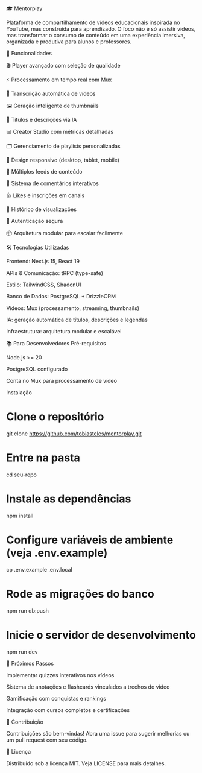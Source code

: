 🎓 Mentorplay

Plataforma de compartilhamento de vídeos educacionais inspirada no YouTube, mas construída para aprendizado.
O foco não é só assistir vídeos, mas transformar o consumo de conteúdo em uma experiência imersiva, organizada e produtiva para alunos e professores.

🚀 Funcionalidades

🎬 Player avançado com seleção de qualidade

⚡ Processamento em tempo real com Mux

📝 Transcrição automática de vídeos

🖼️ Geração inteligente de thumbnails

🤖 Títulos e descrições via IA

📊 Creator Studio com métricas detalhadas

🗂️ Gerenciamento de playlists personalizadas

📱 Design responsivo (desktop, tablet, mobile)

🔄 Múltiplos feeds de conteúdo

💬 Sistema de comentários interativos

👍 Likes e inscrições em canais

🎯 Histórico de visualizações

🔐 Autenticação segura

📦 Arquitetura modular para escalar facilmente

🛠️ Tecnologias Utilizadas

Frontend: Next.js 15, React 19

APIs & Comunicação: tRPC (type-safe)

Estilo: TailwindCSS, ShadcnUI

Banco de Dados: PostgreSQL + DrizzleORM

Vídeos: Mux (processamento, streaming, thumbnails)

IA: geração automática de títulos, descrições e legendas

Infraestrutura: arquitetura modular e escalável

📚 Para Desenvolvedores
Pré-requisitos

Node.js >= 20

PostgreSQL configurado

Conta no Mux
 para processamento de vídeo

Instalação
# Clone o repositório
git clone https://github.com/tobiasteles/mentorplay.git

# Entre na pasta
cd seu-repo

# Instale as dependências
npm install

# Configure variáveis de ambiente (veja .env.example)
cp .env.example .env.local

# Rode as migrações do banco
npm run db:push

# Inicie o servidor de desenvolvimento
npm run dev

🔮 Próximos Passos

 Implementar quizzes interativos nos vídeos

 Sistema de anotações e flashcards vinculados a trechos do vídeo

 Gamificação com conquistas e rankings

 Integração com cursos completos e certificações

🤝 Contribuição

Contribuições são bem-vindas!
Abra uma issue para sugerir melhorias ou um pull request com seu código.

📄 Licença

Distribuído sob a licença MIT. Veja LICENSE para mais detalhes.